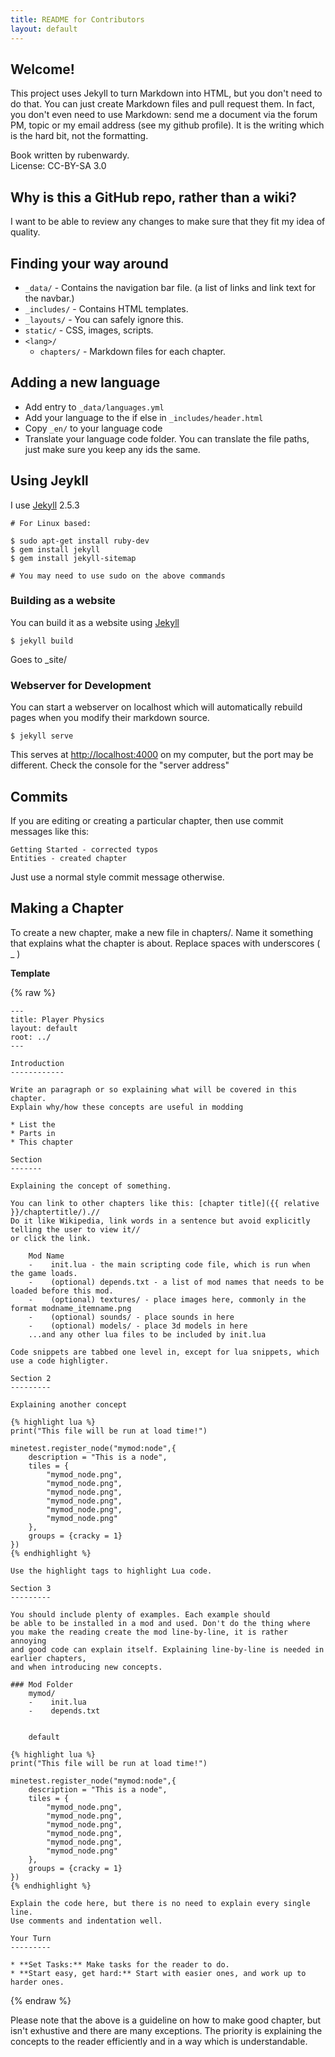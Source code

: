 ```yaml
---
title: README for Contributors
layout: default
---
```


## Welcome!

This project uses Jekyll to turn Markdown into HTML, but you don't need to
do that. You can just create Markdown files and pull request them. In fact,
you don't even need to use Markdown: send me a document via the forum PM, topic
or my email address (see my github profile).
It is the writing which is the hard bit, not the formatting.

Book written by rubenwardy.  
License: CC-BY-SA 3.0

## Why is this a GitHub repo, rather than a wiki?

I want to be able to review any changes to make sure that they
fit my idea of quality.

## Finding your way around

* `_data/` - Contains the navigation bar file.
          (a list of links and link text for the navbar.)
* `_includes/` - Contains HTML templates.
* `_layouts/` - You can safely ignore this.
* `static/` - CSS, images, scripts.
* `<lang>/`
    * `chapters/` - Markdown files for each chapter.

## Adding a new language

* Add entry to `_data/languages.yml`
* Add your language to the if else in `_includes/header.html`
* Copy `_en/` to your language code
* Translate your language code folder.
  You can translate the file paths, just make sure you keep any ids the same.

## Using Jeykll

I use [Jekyll](http://jekyllrb.com/) 2.5.3

    # For Linux based:

    $ sudo apt-get install ruby-dev
    $ gem install jekyll
    $ gem install jekyll-sitemap

    # You may need to use sudo on the above commands

### Building as a website

You can build it as a website using [Jekyll](http://jekyllrb.com/)

    $ jekyll build

Goes to _site/

### Webserver for Development

You can start a webserver on localhost which will automatically
rebuild pages when you modify their markdown source.

    $ jekyll serve


This serves at <http://localhost:4000> on my computer, but the port
may be different. Check the console for the "server address"

## Commits

If you are editing or creating a particular chapter, then use commit messages like this:

```
Getting Started - corrected typos
Entities - created chapter
```

Just use a normal style commit message otherwise.

## Making a Chapter

To create a new chapter, make a new file in chapters/.
Name it something that explains what the chapter is about.
Replace spaces with underscores ( _ )

**Template**

{% raw %}

    ---
    title: Player Physics
    layout: default
    root: ../
    ---

    Introduction
    ------------

    Write an paragraph or so explaining what will be covered in this chapter.
    Explain why/how these concepts are useful in modding

    * List the
    * Parts in
    * This chapter

    Section
    -------

    Explaining the concept of something.

    You can link to other chapters like this: [chapter title]({{ relative }}/chaptertitle/).//
    Do it like Wikipedia, link words in a sentence but avoid explicitly telling the user to view it//
    or click the link.

        Mod Name
        -    init.lua - the main scripting code file, which is run when the game loads.
        -    (optional) depends.txt - a list of mod names that needs to be loaded before this mod.
        -    (optional) textures/ - place images here, commonly in the format modname_itemname.png
        -    (optional) sounds/ - place sounds in here
        -    (optional) models/ - place 3d models in here
        ...and any other lua files to be included by init.lua

    Code snippets are tabbed one level in, except for lua snippets, which use a code highligter.

    Section 2
    ---------

    Explaining another concept

    {% highlight lua %}
    print("This file will be run at load time!")

    minetest.register_node("mymod:node",{
        description = "This is a node",
        tiles = {
            "mymod_node.png",
            "mymod_node.png",
            "mymod_node.png",
            "mymod_node.png",
            "mymod_node.png",
            "mymod_node.png"
        },
        groups = {cracky = 1}
    })
    {% endhighlight %}

    Use the highlight tags to highlight Lua code.

    Section 3
    ---------

    You should include plenty of examples. Each example should
    be able to be installed in a mod and used. Don't do the thing where
    you make the reading create the mod line-by-line, it is rather annoying
    and good code can explain itself. Explaining line-by-line is needed in earlier chapters,
    and when introducing new concepts.

    ### Mod Folder
        mymod/
        -    init.lua
        -    depends.txt


        default

    {% highlight lua %}
    print("This file will be run at load time!")

    minetest.register_node("mymod:node",{
        description = "This is a node",
        tiles = {
            "mymod_node.png",
            "mymod_node.png",
            "mymod_node.png",
            "mymod_node.png",
            "mymod_node.png",
            "mymod_node.png"
        },
        groups = {cracky = 1}
    })
    {% endhighlight %}

    Explain the code here, but there is no need to explain every single line.
    Use comments and indentation well.

    Your Turn
    ---------

    * **Set Tasks:** Make tasks for the reader to do.
    * **Start easy, get hard:** Start with easier ones, and work up to harder ones.

{% endraw %}

Please note that the above is a guideline on how to make good chapter, but isn't
exhustive and there are many exceptions. The priority is explaining the concepts
to the reader efficiently and in a way which is understandable.
